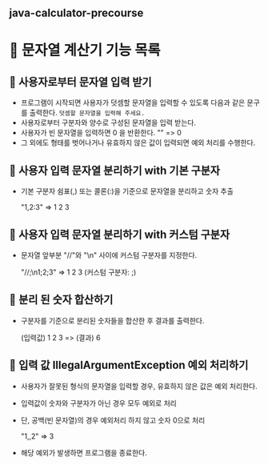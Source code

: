 ## java-calculator-precourse

# 📝 문자열 계산기 기능 목록


## 🔹 사용자로부터 문자열 입력 받기
- 프로그램이 시작되면 사용자가 덧셈할 문자열을 입력할 수 있도록 다음과 같은 문구를 출력한다. `덧셈할 문자열을 입력해 주세요.`
- 사용자로부터 구분자와 양수로 구성된 문자열을 입력 받는다.
- 사용자가 빈 문자열을 입력하면 0 을 반환한다.
   "" => 0
- 그 외에도 형태를 벗어나거나 유효하지 않은 값이 입력되면 예외 처리를 수행한다.

  
## 🔹 사용자 입력 문자열 분리하기 with 기본 구분자
- 기본 구분자 쉼표(,) 또는 콜론(:)을 기준으로 문자열을 분리하고 숫자 추출

  "1,2:3" => 1 2 3


## 🔹 사용자 입력 문자열 분리하기 with 커스텀 구분자
- 문자열 앞부분 "//"와 "\n" 사이에 커스텀 구분자를 지정한다.

  "//;\n1;2;3" => 1 2 3 (커스텀 구분자: ;)


## 🔹 분리 된 숫자 합산하기
- 구분자를 기준으로 분리된 숫자들을 합산한 후 결과를 출력한다.

  (입력값) 1 2 3 => (결과) 6 

  
## 🔹 입력 값 IllegalArgumentException 예외 처리하기
- 사용자가 잘못된 형식의 문자열을 입력할 경우, 유효하지 않은 값은 예외 처리한다.
- 입력값이 숫자와 구분자가 아닌 경우 모두 예외로 처리
- 단, 공백(빈 문자열)의 경우 예외처리 하지 않고 숫자 0으로 처리

  "1,,2" => 3
- 해당 예외가 발생하면 프로그램을 종료한다.
  


